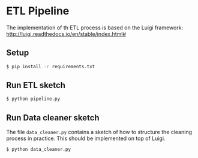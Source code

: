 # ETL Pipeline

The implementation of th ETL process is based on the Luigi framework: http://luigi.readthedocs.io/en/stable/index.html#

## Setup

```bash
$ pip install -r requirements.txt 
```

## Run ETL sketch

```bash
$ python pipeline.py
```

## Run Data cleaner sketch

The file `data_cleaner.py` contains a sketch of how to structure the cleaning process in practice. This should be implemented on top of Luigi.

```bash
$ python data_cleaner.py
```